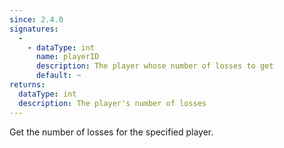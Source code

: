 ```yaml
---
since: 2.4.0
signatures:
  -
    - dataType: int
      name: playerID
      description: The player whose number of losses to get
      default: ~
returns:
  dataType: int
  description: The player's number of losses
---
```


Get the number of losses for the specified player.
